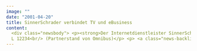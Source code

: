 ```yaml
---
image: ""
date: "2001-04-20"
title: SinnerSchrader verbindet TV und eBusiness
content:
  <div class="newsbody"> <p><strong>Der Internetdienstleister SinnerSchrader zeigt vom 23. bis 26. April auf der Broadcastingmesse NAB in Las Vegas neue eBusiness-Anwendungen für die Verbindung von Internet und digitalem Fernsehen.</strong></p> <p>Der Internetspezialist will damit als Schrittmacher im auflebenden Breitbandmarkt auftreten.</p> <p>Livestream fernsehen, gleichzeitig surfen und die neuesten Musikstücke abonnieren - mit Breitband wird die Verbindung von Entertainment und eBusiness Realität. Auf Basis der neuen Generation sehr schneller Netzzugänge arbeitet SinnerSchrader an integrierten Formaten, in denen die Medien Internet und Fernsehen miteinander verschmelzen. Konkret beschäftigt sich das Unternehmen mit interaktiven Video- und Audioinhalten, Spiel- und Entertainmentplattformen und konvergenten Werbeformen.</p> <p>Anläßlich der größten internationalen Broadcastingmesse "NAB" in Las Vegas zeigt SinnerSchrader eine Referenzanwendung, mit der TV-Sender ihre Erlöse mit interaktiven Diensten steigern können. Grundlage ist die selbstentwickelte eMedia-Suite "LiveModules 2.0". Mit ihr bietet SinnerSchrader erstmals eine Software an, die den Aufbau personalisierter Dienste und eBusiness-Angebote organisiert.</p> <p>Wichtigster Punkt bleibt auch im Breitband die Erlösquelle. "Für künftige Broadband-Portale werden ausschließlich auf Werbeeinnahmen basierende Geschäftsmodelle nicht reichen", ist Matthias Schrader, Vorstand des Unternehmens, überzeugt. Shoppingangebote und Abonnements für Premium Services werden daher ein fester Bestandteil im Einnahmemix sein müssen. Für die Entwicklung dieser Portale bedarf es hochpersonalisierbarer Lösungen, in denen die Multimedia-Inhalte, wie Texte, Bilder, Streams, aber auch Community-Inhalte und Commerce-Funktionalitäten, integriert werden können.</p> <p>Das Breitbandgeschäft steht noch am Anfang, wächst aber rasant. Bis zum Ende des Jahres will die Telekom 2,6 Millionen Kunden mit Breitbandanschlüssen versorgen, 800.000 sind es zum jetzigen Zeitpunkt. In England werden bereits 15 Prozent der Musik- und Videoumsätze über interaktives Fernsehen erzielt. Das Marktforschungsinstitut Forrester Research erwartet, dass in Europa 2005 mehr Fernseher als PCs über einen Internetzugang verfügen.</p> <p>SinnerSchrader auf der NAB 2001<br/> Convention Center, Las Vegas / USA<br/> in der TV-Halle Stand &#x0023;
  L 12234<br/> (Partnerstand von Omnibus)</p> <p> <a class="news-backlink" href="/de/"> <svg class="svg-ico svg-ico--arrow-left"> <use xlink&#58;href="#arrow-down"></use> </svg>Zurück zur Presse Übersicht </a> </p> </div>
---
```


